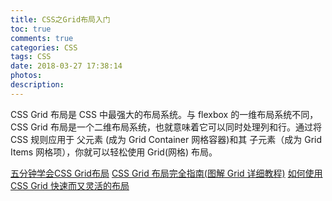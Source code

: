 ```yaml
---
title: CSS之Grid布局入门
toc: true
comments: true
categories: CSS
tags: CSS
date: 2018-03-27 17:38:14
photos:
description:
---
```


CSS Grid 布局是 CSS 中最强大的布局系统。与 flexbox 的一维布局系统不同，CSS Grid 布局是一个二维布局系统，也就意味着它可以同时处理列和行。通过将 CSS 规则应用于 父元素 (成为 Grid Container 网格容器)和其 子元素（成为 Grid Items 网格项），你就可以轻松使用 Grid(网格) 布局。

<!-- more -->


[五分钟学会CSS Grid布局](http://www.css88.com/archives/8506)
[CSS Grid 布局完全指南(图解 Grid 详细教程)](http://www.css88.com/archives/8510)
[如何使用 CSS Grid 快速而又灵活的布局](http://www.css88.com/archives/8512)